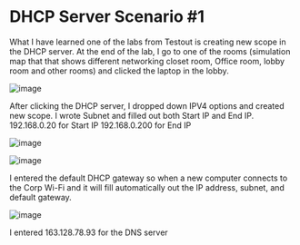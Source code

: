<h1>DHCP Server Scenario #1</h1>

<p>

What I have learned one of the labs from Testout is creating new scope in the DHCP server.
At the end of the lab, I go to one of the rooms (simulation map that that shows different networking closet room, Office room, lobby room and other rooms)
and clicked the laptop in the lobby.  
  

  
</p>

![image](https://github.com/user-attachments/assets/6d2cd180-82b5-4f90-bdf1-1ee54eb0d98e)


<P>  
  After clicking the DHCP server, I dropped down IPV4 options and created new scope. 
  I wrote Subnet and filled out both Start IP and End IP.
  192.168.0.20 for Start IP
  192.168.0.200 for End IP
</P>

![image](https://github.com/user-attachments/assets/d05082e2-8f1a-446d-9f84-3507d672170e)


![image](https://github.com/user-attachments/assets/17341b51-0141-4225-8486-c9768d76bf18)

<p>
  I entered the default DHCP gateway so when a new computer connects to the Corp Wi-Fi and it will fill automatically out the IP address, subnet, and default gateway.

</p>


![image](https://github.com/user-attachments/assets/54687130-49f2-4852-a949-4f56000a3f72)


<p>

  I entered 163.128.78.93 for the DNS server
</p>
